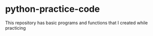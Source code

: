 # python-practice-code
This repository has basic programs and functions that I created while practicing
